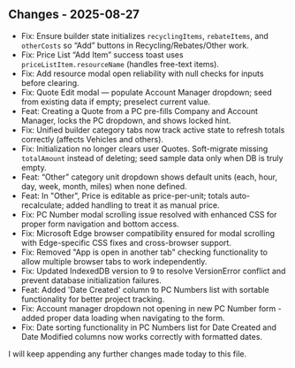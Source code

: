 ## Changes - 2025-08-27

- Fix: Ensure builder state initializes `recyclingItems`, `rebateItems`, and `otherCosts` so “Add” buttons in Recycling/Rebates/Other work.
- Fix: Price List “Add Item” success toast uses `priceListItem.resourceName` (handles free-text items).
- Fix: Add resource modal open reliability with null checks for inputs before clearing.
- Fix: Quote Edit modal — populate Account Manager dropdown; seed from existing data if empty; preselect current value.
- Feat: Creating a Quote from a PC pre-fills Company and Account Manager, locks the PC dropdown, and shows locked hint.
- Fix: Unified builder category tabs now track active state to refresh totals correctly (affects Vehicles and others).
- Fix: Initialization no longer clears user Quotes. Soft-migrate missing `totalAmount` instead of deleting; seed sample data only when DB is truly empty.
- Feat: “Other” category unit dropdown shows default units (each, hour, day, week, month, miles) when none defined.
- Feat: In "Other", Price is editable as price-per-unit; totals auto-recalculate; added handling to treat it as manual price.
- Fix: PC Number modal scrolling issue resolved with enhanced CSS for proper form navigation and bottom access.
- Fix: Microsoft Edge browser compatibility ensured for modal scrolling with Edge-specific CSS fixes and cross-browser support.
- Fix: Removed "App is open in another tab" checking functionality to allow multiple browser tabs to work independently.
- Fix: Updated IndexedDB version to 9 to resolve VersionError conflict and prevent database initialization failures.
- Feat: Added 'Date Created' column to PC Numbers list with sortable functionality for better project tracking.
- Fix: Account manager dropdown not opening in new PC Number form - added proper data loading when navigating to the form.
- Fix: Date sorting functionality in PC Numbers list for Date Created and Date Modified columns now works correctly with formatted dates.

I will keep appending any further changes made today to this file.

